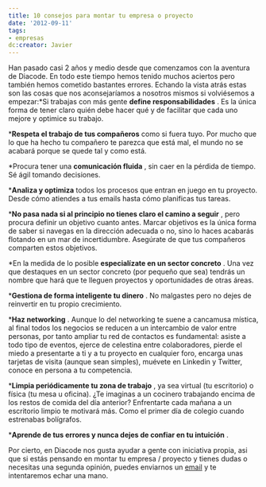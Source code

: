 ```yaml
---
title: 10 consejos para montar tu empresa o proyecto
date: '2012-09-11'
tags:
- empresas
dc:creator: Javier
---
```


Han pasado casi 2 años y medio desde que comenzamos con la aventura de Diacode. En todo este tiempo hemos tenido muchos aciertos pero también hemos cometido bastantes errores. Echando la vista atrás estas son las cosas que nos aconsejaríamos a nosotros mismos si volviésemos a empezar:*Si trabajas con más gente 
**define responsabilidades**
. Es la única forma de tener claro quién debe hacer qué y de facilitar que cada uno mejore y optimice su trabajo.

	
***Respeta el trabajo de tus compañeros**
 como si fuera tuyo. Por mucho que lo que ha hecho tu compañero te parezca que está mal, el mundo no se acabará porque se quede tal y como está.

	
*Procura tener una 
**comunicación fluida**
, sin caer en la pérdida de tiempo. Sé ágil tomando decisiones.

	
***Analiza y optimiza**
 todos los procesos que entran en juego en tu proyecto. Desde cómo atiendes a tus emails hasta cómo planificas tus tareas.

	
***No pasa nada si al principio no tienes claro el camino a seguir**
, pero procura definir un objetivo cuanto antes. Marcar objetivos es la única forma de saber si navegas en la dirección adecuada o no, sino lo haces acabarás flotando en un mar de incertidumbre. Asegúrate de que tus compañeros comparten estos objetivos.

	
*En la medida de lo posible 
**especialízate en un sector concreto**
. Una vez que destaques en un sector concreto (por pequeño que sea) tendrás un nombre que hará que te lleguen proyectos y oportunidades de otras áreas.

	
***Gestiona de forma inteligente tu dinero**
. No malgastes pero no dejes de reinvertir en tu propio crecimiento.

	
***Haz 
networking**
. Aunque lo del 
networking te suene a cancamusa mística, al final todos los negocios se reducen a un intercambio de valor entre personas, por tanto ampliar tu red de contactos es fundamental: asiste a todo tipo de eventos, ejerce de celestina entre colaboradores, pierde el miedo a presentarte a ti y a tu proyecto en cualquier foro, encarga unas tarjetas de visita (aunque sean simples), muévete en Linkedin y Twitter, conoce en persona a tu competencia.

	
***Limpia periódicamente tu zona de trabajo**
, ya sea virtual (tu escritorio) o física (tu mesa u oficina). ¿Te imaginas a un cocinero trabajando encima de los restos de comida del día anterior? Enfrentarte cada mañana a un escritorio limpio te motivará más. Como el primer día de colegio cuando estrenabas bolígrafos.

	
***Aprende de tus errores y nunca dejes de confiar en tu intuición**
.

Por cierto, en Diacode nos gusta ayudar a gente con iniciativa propia, asi que si estás pensando en montar tu empresa / proyecto y tienes dudas o necesitas una segunda opinión, puedes enviarnos un 
[email](mailto:hablamos@diacode.com) y te intentaremos echar una mano.
